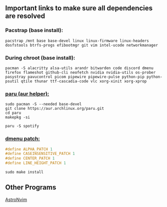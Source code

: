 ## Important links to make sure all dependencies are resolved
### Pacstrap (base install):
```concole
pacstrap /mnt base base-devel linux linux-firmware linux-headers dosfstools btrfs-progs efibootmgr git vim intel-ucode networkmanager
```

### During chroot (base install):
```console
pacman -S alacritty alsa-utils arandr bitwarden code discord dmenu firefox flameshot github-cli neofetch nvidia nvidia-utils os-prober pasystray pavucontrol picom pipewire pipewire-pulse python-pip python-psutil qtile thunar ttf-cascadia-code vlc xorg-xinit xorg-xprop
```
### [paru (aur helper):](https://github.com/morganamilo/paru)
```console
sudo pacman -S --needed base-devel
git clone https://aur.archlinux.org/paru.git
cd paru
makepkg -si
```
```console
paru -S spotify
```
### [dmenu patch:](https://github.com/bakkeby/dmenu-flexipatch)
```.h
#define ALPHA_PATCH 1
#define CASEINSENSITIVE_PATCH 1
#define CENTER_PATCH 1
#define LINE_HEIGHT_PATCH 1
```
```console
sudo make install
```
## Other Programs
[AstroNvim](https://github.com/AstroNvim/AstroNvim)
